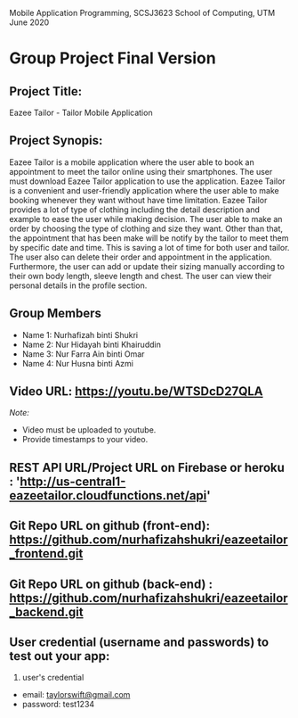Mobile Application Programming, SCSJ3623
School of Computing, UTM
June 2020

# Group Project Final Version

## Project Title: 

Eazee Tailor - Tailor Mobile Application

## Project Synopis:

Eazee Tailor is a mobile application where the user able to book an appointment to meet the tailor online using their smartphones. The user must download Eazee Tailor application to use the application. Eazee Tailor is a convenient and user-friendly application where the user able to make booking whenever they want without have time limitation. Eazee Tailor provides a lot of type of clothing including the detail description and example to ease the user while making decision. The user able to make an order by choosing the type of clothing and size they want. Other than that, the appointment that has been make will be notify by the tailor to meet them by specific date and time. This is saving a lot of time for both user and tailor.  The user also can delete their order and appointment in the application. Furthermore, the user can add or update their sizing manually according to their own body length, sleeve length and chest. The user can view their personal details in the profile section.

## Group Members

- Name 1: Nurhafizah binti Shukri
- Name 2: Nur Hidayah binti Khairuddin 
- Name 3: Nur Farra Ain binti Omar
- Name 4: Nur Husna binti Azmi 

## Video URL: https://youtu.be/WTSDcD27QLA

_Note:_

- Video must be uploaded to youtube.
- Provide timestamps to your video.

## REST API URL/Project URL on Firebase or heroku : 'http://us-central1-eazeetailor.cloudfunctions.net/api'

## Git Repo URL on github (front-end): https://github.com/nurhafizahshukri/eazeetailor_frontend.git

## Git Repo URL on github (back-end) : https://github.com/nurhafizahshukri/eazeetailor_backend.git

## User credential (username and passwords) to test out your app:

1. user's credential 
- email: taylorswift@gmail.com
- password: test1234

